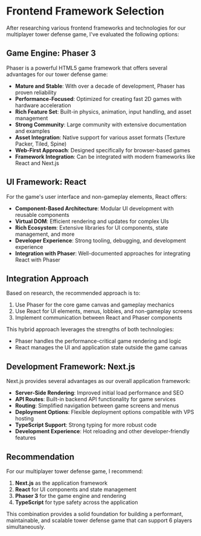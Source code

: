 # Frontend Framework Selection

After researching various frontend frameworks and technologies for our multiplayer tower defense game, I've evaluated the following options:

## Game Engine: Phaser 3

Phaser is a powerful HTML5 game framework that offers several advantages for our tower defense game:

- **Mature and Stable**: With over a decade of development, Phaser has proven reliability
- **Performance-Focused**: Optimized for creating fast 2D games with hardware acceleration
- **Rich Feature Set**: Built-in physics, animation, input handling, and asset management
- **Strong Community**: Large community with extensive documentation and examples
- **Asset Integration**: Native support for various asset formats (Texture Packer, Tiled, Spine)
- **Web-First Approach**: Designed specifically for browser-based games
- **Framework Integration**: Can be integrated with modern frameworks like React and Next.js

## UI Framework: React

For the game's user interface and non-gameplay elements, React offers:

- **Component-Based Architecture**: Modular UI development with reusable components
- **Virtual DOM**: Efficient rendering and updates for complex UIs
- **Rich Ecosystem**: Extensive libraries for UI components, state management, and more
- **Developer Experience**: Strong tooling, debugging, and development experience
- **Integration with Phaser**: Well-documented approaches for integrating React with Phaser

## Integration Approach

Based on research, the recommended approach is to:

1. Use Phaser for the core game canvas and gameplay mechanics
2. Use React for UI elements, menus, lobbies, and non-gameplay screens
3. Implement communication between React and Phaser components

This hybrid approach leverages the strengths of both technologies:
- Phaser handles the performance-critical game rendering and logic
- React manages the UI and application state outside the game canvas

## Development Framework: Next.js

Next.js provides several advantages as our overall application framework:

- **Server-Side Rendering**: Improved initial load performance and SEO
- **API Routes**: Built-in backend API functionality for game services
- **Routing**: Simplified navigation between game screens and menus
- **Deployment Options**: Flexible deployment options compatible with VPS hosting
- **TypeScript Support**: Strong typing for more robust code
- **Development Experience**: Hot reloading and other developer-friendly features

## Recommendation

For our multiplayer tower defense game, I recommend:

1. **Next.js** as the application framework
2. **React** for UI components and state management
3. **Phaser 3** for the game engine and rendering
4. **TypeScript** for type safety across the application

This combination provides a solid foundation for building a performant, maintainable, and scalable tower defense game that can support 6 players simultaneously.
